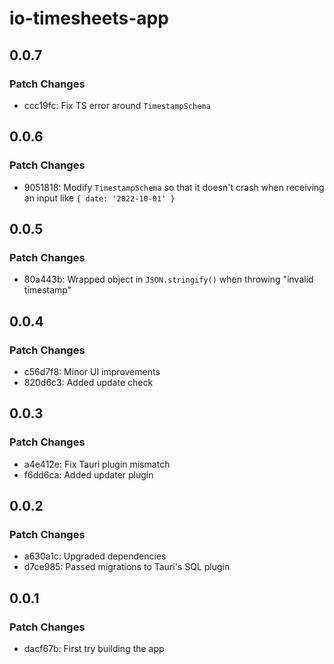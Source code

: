 # io-timesheets-app

## 0.0.7

### Patch Changes

- ccc19fc: Fix TS error around `TimestampSchema`

## 0.0.6

### Patch Changes

- 9051818: Modify `TimestampSchema` so that it doesn't crash when receiving an
  input like `{ date: '2022-10-01' }`

## 0.0.5

### Patch Changes

- 80a443b: Wrapped object in `JSON.stringify()` when throwing "invalid
  timestamp"

## 0.0.4

### Patch Changes

- c56d7f8: Minor UI improvements
- 820d6c3: Added update check

## 0.0.3

### Patch Changes

- a4e412e: Fix Tauri plugin mismatch
- f6dd6ca: Added updater plugin

## 0.0.2

### Patch Changes

- a630a1c: Upgraded dependencies
- d7ce985: Passed migrations to Tauri's SQL plugin

## 0.0.1

### Patch Changes

- dacf67b: First try building the app
